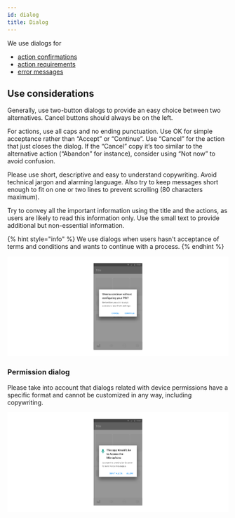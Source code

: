 ```yaml
---
id: dialog
title: Dialog
---
```


We use dialogs for

* [action confirmations](../../feedback-scenarios/action-confirmation.md)
* [action requirements](../../feedback-scenarios/action-requirement.md)
* [error messages](../../feedback-scenarios/error-scenario.md)

## Use considerations

Generally, use two-button dialogs to provide an easy choice between two alternatives. Cancel buttons should always be on the left. 

For actions, use all caps and no ending punctuation. Use OK for simple acceptance rather than “Accept” or “Continue”. Use “Cancel” for the action that just closes the dialog. If the “Cancel” copy it’s too similar to the alternative action \(“Abandon” for instance\), consider using “Not now” to avoid confusion.

Please use short, descriptive and easy to understand copywriting. Avoid technical jargon and alarming language. Also try to keep messages short enough to fit on one or two lines to prevent scrolling \(80 characters maximum\).

Try to convey all the important information using the title and the actions, as users are likely to read this information only. Use the small text to provide additional but non-essential information.

{% hint style="info" %}
We use dialogs when users hasn't acceptance of terms and conditions and wants to continue with a process.
{% endhint %}

![](../../../img/android_dialog.jpg)

### Permission dialog

Please take into account that dialogs related with device permissions have a specific format and cannot be customized in any way, including copywriting.

![](../../../img/android_dialog-permission.jpg)

